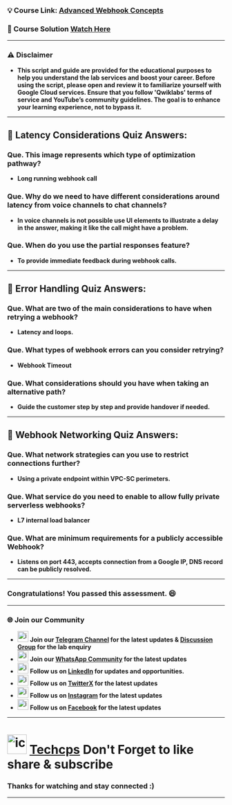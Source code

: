 
### 💡 Course Link: [Advanced Webhook Concepts](https://www.cloudskillsboost.google/paths/371/course_templates/1098?utm_source=qwiklabs&utm_medium=lp&utm_campaign=arcade24)

### 🚀 Course Solution [Watch Here](https://www.youtube.com/@techcps)

---
### ⚠️ Disclaimer
- **This script and guide are provided for  the educational purposes to help you understand the lab services and boost your career. Before using the script, please open and review it to familiarize yourself with Google Cloud services. Ensure that you follow 'Qwiklabs' terms of service and YouTube’s community guidelines. The goal is to enhance your learning experience, not to bypass it.**
---

## 🚨 Latency Considerations Quiz Answers:

### Que. This image represents which type of optimization pathway?
- **Long running webhook call**

### Que. Why do we need to have different considerations around latency from voice channels to chat channels?
- **In voice channels is not possible use UI elements to illustrate a delay in the answer, making it like the call might have a problem.**

### Que. When do you use the partial responses feature?
- **To provide immediate feedback during webhook calls.**
---

## 🚨 Error Handling Quiz Answers:

### Que. What are two of the main considerations to have when retrying a webhook?
- **Latency and loops.**

### Que. What types of webhook errors can you consider retrying?
- **Webhook Timeout**

### Que. What considerations should you have when taking an alternative path?
- **Guide the customer step by step and provide handover if needed.**
---

## 🚨 Webhook Networking Quiz Answers:

### Que. What network strategies can you use to restrict connections further?
- **Using a private endpoint within VPC-SC perimeters.**

### Que. What service do you need to enable to allow fully private serverless webhooks?
- **L7 internal load balancer**

### Que. What are minimum requirements for a publicly accessible Webhook?
- **Listens on port 443, accepts connection from a Google IP, DNS record can be publicly resolved.**

---
### Congratulations! You passed this assessment. 😄
---

### 🌐 Join our Community

- <img src="https://github.com/user-attachments/assets/a4a4b767-151c-461d-bca1-da6d4c0cd68a" alt="icon" width="25" height="25"> **Join our [Telegram Channel](https://t.me/Techcps) for the latest updates & [Discussion Group](https://t.me/Techcpschat) for the lab enquiry**
- <img src="https://github.com/user-attachments/assets/aa10b8b2-5424-40bc-8911-7969f29f6dae" alt="icon" width="25" height="25"> **Join our [WhatsApp Community](https://whatsapp.com/channel/0029Va9nne147XeIFkXYv71A) for the latest updates**
- <img src="https://github.com/user-attachments/assets/b9da471b-2f46-4d39-bea9-acdb3b3a23b0" alt="icon" width="25" height="25"> **Follow us on [LinkedIn](https://www.linkedin.com/company/techcps/) for updates and opportunities.**
- <img src="https://github.com/user-attachments/assets/a045f610-775d-432a-b171-97a2d19718e2" alt="icon" width="25" height="25"> **Follow us on [TwitterX](https://twitter.com/Techcps_/) for the latest updates**
- <img src="https://github.com/user-attachments/assets/84e23456-7ed3-402a-a8a9-5d2fb5b44849" alt="icon" width="25" height="25"> **Follow us on [Instagram](https://instagram.com/techcps/) for the latest updates**
- <img src="https://github.com/user-attachments/assets/fc77ddc4-5b3b-42a9-a8da-e5561dce0c70" alt="icon" width="25" height="25"> **Follow us on [Facebook](https://facebook.com/techcps/) for the latest updates**

---

# <img src="https://github.com/user-attachments/assets/6ee41001-c795-467c-8d96-06b56c246b9c" alt="icon" width="45" height="45"> [Techcps](https://www.youtube.com/@techcps) Don't Forget to like share & subscribe

### Thanks for watching and stay connected :)
---

